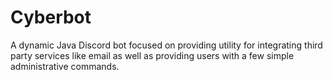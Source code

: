 # Cyberbot
A dynamic Java Discord bot focused on providing utility for integrating third party services like email as well as providing users with a few simple administrative commands.
